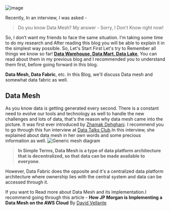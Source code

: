 ![image](https://user-images.githubusercontent.com/114152892/204871239-2c15763f-73c0-43b6-bea0-096b6282afd2.png)



Recently, In an interview, I was asked -

> Do you know Data Mesh?
My answer - Sorry, I Don't Know right now!

So, I don’t want my friends to face the same situation. I’m taking some time to do my research and After reading this blog you will be able to explain it in the simplest way possible.
So, Let's Start First Let's try to Remember all things we know so far! 
**[Data Warehouse, Data Mart, Data Lake](http://akshayjain.tech/2022/10/30/Data-Warhouse-vs-Data-Lake-vs-Data-mart.html)**, You can read about them in my previous blog and I recommended you to understand them first, before going forward in this blog.

**Data Mesh, Data Fabric**, etc. 
In this Blog, we'll discuss Data mesh and somewhat data fabric as well.

## Data Mesh


As you know data is getting generated every second. There is a constant need to evolve our tools and technology as well to handle the new challenges and lots of data, that's the reason why data mesh came into the picture.
It was first ever introduced by [Zhamak Dehghani](https://www.linkedin.com/in/zhamak-dehghani/). I recommend you to go through this fun interview at [Data Talks Club](https://www.youtube.com/watch?v=346N_pCtYZU).In this interview, she explained about data mesh in her own words and some precious information as well.
![Generic mesh diagram](https://www.k2view.com/hs-fs/hubfs/Generic%20mesh%20diagram.png?width=936&name=Generic%20mesh%20diagram.png)

> **In Simple Terms, Data Mesh is a type of data platform architecture that is decentralized, so that data can be made available to everyone**.

However, Data Fabric does the opposite and it's a centralized data platform architecture where ownership lies with the central system and data can be accessed through it.

If you want to Read more about Data Mesh and its implementation.I recommend going through this article -
**How JP Morgan is Implementing a Data Mesh on the AWS Cloud** By [David Vellante](https://www.linkedin.com/in/dvellante/)

